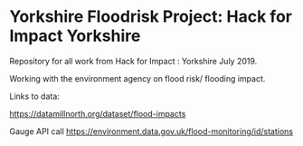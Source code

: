 # Yorkshire Floodrisk Project: Hack for Impact Yorkshire

Repository for all work from Hack for Impact : Yorkshire July 2019.

Working with the environment agency on flood risk/ flooding impact.

Links to data:

https://datamillnorth.org/dataset/flood-impacts

Gauge API call
https://environment.data.gov.uk/flood-monitoring/id/stations

